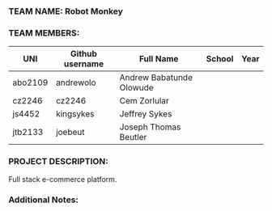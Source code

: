 ### TEAM NAME: Robot Monkey

### TEAM MEMBERS:

| UNI | Github username  | Full Name | School | Year |
|-----|------------------|-----------|--------|------|
|abo2109|andrewolo|Andrew Babatunde Olowude|        |      |
|cz2246|cz2246|Cem Zorlular|        |      |
|js4452|kingsykes|Jeffrey Sykes|        |      |
|jtb2133|joebeut|Joseph Thomas Beutler|        |      |

### PROJECT DESCRIPTION:

Full stack e-commerce platform.

### Additional Notes:




